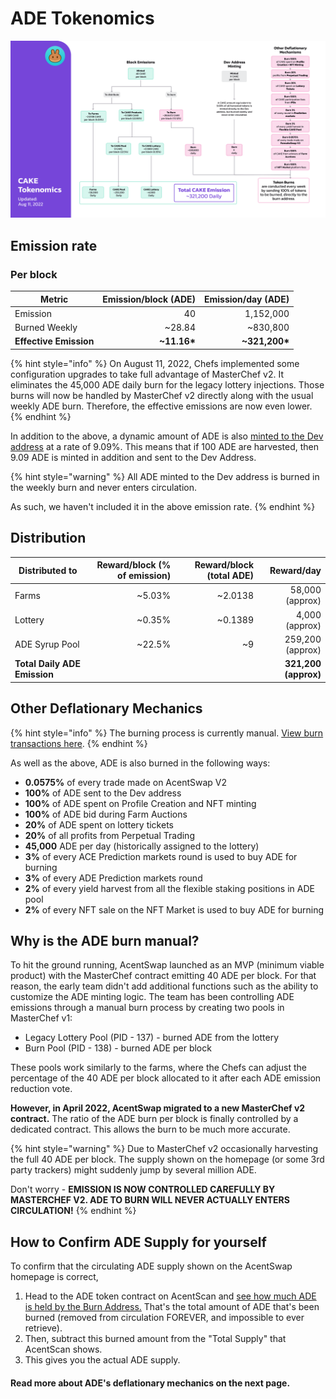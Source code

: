 # ADE Tokenomics

![](../../.gitbook/assets/220811-en.png)

## **Emission rate** <a href="#emission-rate" id="emission-rate"></a>

### **Per block**

| **Metric**             | **Emission/block (ADE)** | **Emission/day (ADE)** |
| ---------------------- | ------------------------: | ----------------------: |
| Emission               |                        40 |               1,152,000 |
| Burned Weekly          |                   \~28.84 |               \~830,800 |
| **Effective Emission** |             **\~11.16\*** |         **\~321,200\*** |

{% hint style="info" %}
On August 11, 2022, Chefs implemented some configuration upgrades to take full advantage of MasterChef v2. It eliminates the 45,000 ADE daily burn for the legacy lottery injections. Those burns will now be handled by MasterChef v2 directly along with the usual weekly ADE burn. Therefore, the effective emissions are now even lower.
{% endhint %}

In addition to the above, a dynamic amount of ADE is also [minted to the Dev address](https://bscscan.com/address/0xceba60280fb0ecd9a5a26a1552b90944770a4a0e#tokentxns) at a rate of 9.09%. This means that if 100 ADE are harvested, then 9.09 ADE is minted in addition and sent to the Dev Address.

{% hint style="warning" %}
All ADE minted to the Dev address is burned in the weekly burn and never enters circulation.&#x20;

As such, we haven't included it in the above emission rate.
{% endhint %}

## Distribution <a href="#distribution" id="distribution"></a>

| Distributed to                | Reward/block (% of emission) | Reward/block (total ADE) |           Reward/day |
| ----------------------------- | ---------------------------: | ------------------------: | -------------------: |
| Farms                         |                      \~5.03% |                  \~2.0138 |      58,000 (approx) |
| Lottery                       |                      \~0.35% |                  \~0.1389 |       4,000 (approx) |
| ADE Syrup Pool               |                      \~22.5% |                       \~9 |     259,200 (approx) |
| **Total Daily ADE Emission** |                              |                           | **321,200 (approx)** |

## **Other Deflationary Mechanics** <a href="#other-deflationary-mechanics" id="other-deflationary-mechanics"></a>

{% hint style="info" %}
The burning process is currently manual. [View burn transactions here](https://bscscan.com/token/0x0e09fabb73bd3ade0a17ecc321fd13a19e81ce82?a=0x000000000000000000000000000000000000dead).
{% endhint %}

As well as the above, ADE is also burned in the following ways:

* **0.0575%** of every trade made on AcentSwap V2
* **100%** of ADE sent to the Dev address
* **100%** of ADE spent on Profile Creation and NFT minting
* **100%** of ADE bid during Farm Auctions
* **20%** of ADE spent on lottery tickets
* **20%** of all profits from Perpetual Trading
* **45,000** ADE per day (historically assigned to the lottery)
* **3%** of every ACE Prediction markets round is used to buy ADE for burning
* **3%** of every ADE Prediction markets round
* **2%** of every yield harvest from all the flexible staking positions in ADE pool
* **2%** of every NFT sale on the NFT Market is used to buy ADE for burning

## Why is the ADE burn manual?

To hit the ground running, AcentSwap launched as an MVP (minimum viable product) with the MasterChef contract emitting 40 ADE per block. For that reason, the early team didn't add additional functions such as the ability to customize the ADE minting logic. The team has been controlling ADE emissions through a manual burn process by creating two pools in MasterChef v1:

* Legacy Lottery Pool (PID - 137) - burned ADE from the lottery
* Burn Pool (PID - 138) - burned ADE per block

These pools work similarly to the farms, where the Chefs can adjust the percentage of the 40 ADE per block allocated to it after each ADE emission reduction vote.

**However, in April 2022, AcentSwap migrated to a new MasterChef v2 contract.** The ratio of the ADE burn per block is finally controlled by a dedicated contract. This allows the burn to be much more accurate.

{% hint style="warning" %}
Due to MasterChef v2 occasionally harvesting the full 40 ADE per block. The supply shown on the homepage (or some 3rd party trackers) might suddenly jump by several million ADE.

Don't worry - **EMISSION IS NOW CONTROLLED CAREFULLY BY MASTERCHEF V2. ADE TO BURN WILL NEVER ACTUALLY ENTERS CIRCULATION!**
{% endhint %}

## How to Confirm ADE Supply for yourself

To confirm that the circulating ADE supply shown on the AcentSwap homepage is correct,&#x20;

1. Head to the ADE token contract on AcentScan and [see how much ADE is held by the Burn Address.](https://bscscan.com/token/0x0e09fabb73bd3ade0a17ecc321fd13a19e81ce82#balances) That's the total amount of ADE that's been burned (removed from circulation FOREVER, and impossible to ever retrieve).
2. Then, subtract this burned amount from the "Total Supply" that AcentScan shows.
3. This gives you the actual ADE supply.



#### **Read more about ADE's deflationary mechanics on the next page.** <a href="#read-more-about-cakes-deflationary-mechanics-on-the-next-page" id="read-more-about-cakes-deflationary-mechanics-on-the-next-page"></a>
